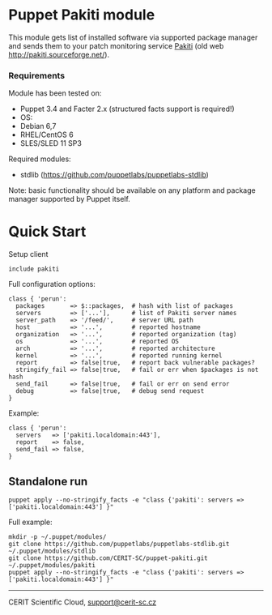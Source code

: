 # Puppet Pakiti module

This module gets list of installed software via supported package
manager and sends them to your patch monitoring service
[Pakiti](https://github.com/CESNET/pakiti3) (old web
http://pakiti.sourceforge.net/).

### Requirements

Module has been tested on:

* Puppet 3.4 and Facter 2.x (structured facts support is required!)
* OS:
 * Debian 6,7
 * RHEL/CentOS 6
 * SLES/SLED 11 SP3

Required modules:

* stdlib (https://github.com/puppetlabs/puppetlabs-stdlib)

Note: basic functionality should be available on any platform and
package manager supported by Puppet itself.

# Quick Start

Setup client

```puppet
include pakiti
```

Full configuration options:

```puppet
class { 'perun':
  packages       => $::packages,  # hash with list of packages
  servers        => ['...'],      # list of Pakiti server names
  server_path    => '/feed/',     # server URL path
  host           => '...',        # reported hostname
  organization   => '...',        # reported organization (tag)
  os             => '...',        # reported OS
  arch           => '...',        # reported architecture
  kernel         => '...',        # reported running kernel
  report         => false|true,   # report back vulnerable packages?
  stringify_fail => false|true,   # fail or err when $packages is not hash
  send_fail      => false|true,   # fail or err on send error
  debug          => false|true,   # debug send request
}
```

Example:

```puppet
class { 'perun':
  servers   => ['pakiti.localdomain:443'],
  report    => false,
  send_fail => false,
}
```

## Standalone run

```shell
puppet apply --no-stringify_facts -e "class {'pakiti': servers => ['pakiti.localdomain:443'] }"
```

Full example: 

```shell
mkdir -p ~/.puppet/modules/
git clone https://github.com/puppetlabs/puppetlabs-stdlib.git ~/.puppet/modules/stdlib
git clone https://github.com/CERIT-SC/puppet-pakiti.git ~/.puppet/modules/pakiti
puppet apply --no-stringify_facts -e "class {'pakiti': servers => ['pakiti.localdomain:443'] }"
```

***

CERIT Scientific Cloud, <support@cerit-sc.cz>
